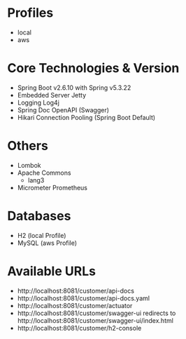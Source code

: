 # Profiles
- local
- aws

# Core Technologies & Version
- Spring Boot v2.6.10 with Spring v5.3.22
- Embedded Server Jetty
- Logging Log4j
- Spring Doc OpenAPI (Swagger)
- Hikari Connection Pooling (Spring Boot Default)

# Others
- Lombok
- Apache Commons
	- lang3
- Micrometer Prometheus

# Databases
- H2 (local Profile)
- MySQL (aws Profile)


# Available URLs
- http://localhost:8081/customer/api-docs
- http://localhost:8081/customer/api-docs.yaml
- http://localhost:8081/customer/actuator
- http://localhost:8081/customer/swagger-ui redirects to http://localhost:8081/customer/swagger-ui/index.html
- http://localhost:8081/customer/h2-console